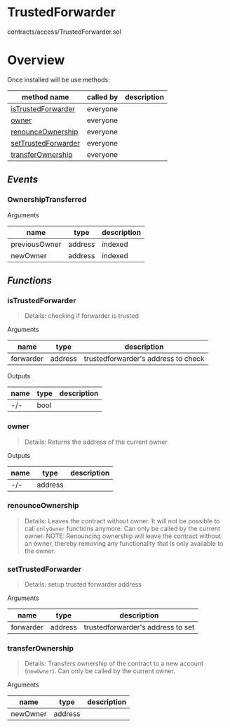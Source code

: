 # TrustedForwarder

contracts/access/TrustedForwarder.sol

# Overview

Once installed will be use methods:

| **method name** | **called by** | **description** |
|-|-|-|
|<a href="#istrustedforwarder">isTrustedForwarder</a>|everyone||
|<a href="#owner">owner</a>|everyone||
|<a href="#renounceownership">renounceOwnership</a>|everyone||
|<a href="#settrustedforwarder">setTrustedForwarder</a>|everyone||
|<a href="#transferownership">transferOwnership</a>|everyone||
## *Events*
### OwnershipTransferred

Arguments

| **name** | **type** | **description** |
|-|-|-|
| previousOwner | address | indexed |
| newOwner | address | indexed |



## *Functions*
### isTrustedForwarder

> Details: checking if forwarder is trusted

Arguments

| **name** | **type** | **description** |
|-|-|-|
| forwarder | address | trustedforwarder's address to check |

Outputs

| **name** | **type** | **description** |
|-|-|-|
| -/- | bool |  |



### owner

> Details: Returns the address of the current owner.

Outputs

| **name** | **type** | **description** |
|-|-|-|
| -/- | address |  |



### renounceOwnership

> Details: Leaves the contract without owner. It will not be possible to call `onlyOwner` functions anymore. Can only be called by the current owner. NOTE: Renouncing ownership will leave the contract without an owner, thereby removing any functionality that is only available to the owner.



### setTrustedForwarder

> Details: setup trusted forwarder address

Arguments

| **name** | **type** | **description** |
|-|-|-|
| forwarder | address | trustedforwarder's address to set |



### transferOwnership

> Details: Transfers ownership of the contract to a new account (`newOwner`). Can only be called by the current owner.

Arguments

| **name** | **type** | **description** |
|-|-|-|
| newOwner | address |  |



